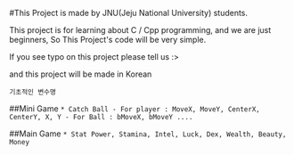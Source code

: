 #This Project is made by JNU(Jeju National University) students.


This project is for learning about C / Cpp programming, and we are just beginners, So This Project's code will be very simple.

If you see typo on this project please tell us :>

and this project will be made in Korean

```
기초적인 변수명
```


##Mini Game
    ```
    * Catch Ball
      - For player :
          MoveX, MoveY, CenterX, CenterY, X, Y
      - For Ball :
          bMoveX, bMoveY ....
    ```
    
##Main Game
    ```
    * Stat
          Power, Stamina, Intel, Luck, Dex, Wealth, Beauty, Money
    ```
